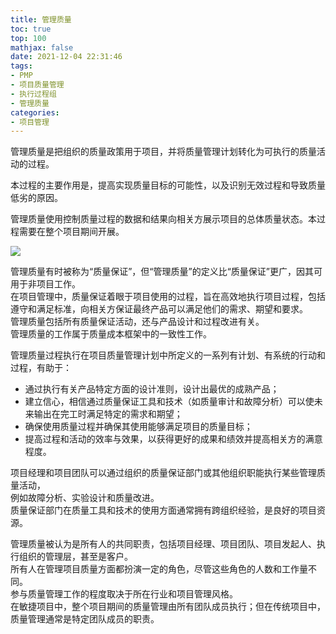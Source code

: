 ```yaml
---
title: 管理质量
toc: true
top: 100
mathjax: false
date: 2021-12-04 22:31:46
tags:
- PMP
- 项目质量管理
- 执行过程组
- 管理质量
categories:
- 项目管理
---
```

管理质量是把组织的质量政策用于项目，并将质量管理计划转化为可执行的质量活动的过程。

本过程的主要作用是，提高实现质量目标的可能性，以及识别无效过程和导致质量低劣的原因。

管理质量使用控制质量过程的数据和结果向相关方展示项目的总体质量状态。本过程需要在整个项目期间开展。

<img src="https://ddabb.github.io/photos/pmpimages/数据流向图/8.2管理质量.png"/>

管理质量有时被称为“质量保证”，但“管理质量”的定义比“质量保证”更广，因其可用于非项目工作。  
在项目管理中，质量保证着眼于项目使用的过程，旨在高效地执行项目过程，包括遵守和满足标准，向相关方保证最终产品可以满足他们的需求、期望和要求。  
管理质量包括所有质量保证活动，还与产品设计和过程改进有关。  
管理质量的工作属于质量成本框架中的一致性工作。

管理质量过程执行在项目质量管理计划中所定义的一系列有计划、有系统的行动和过程，有助于：

- 通过执行有关产品特定方面的设计准则，设计出最优的成熟产品；
- 建立信心，相信通过质量保证工具和技术（如质量审计和故障分析）可以使未来输出在完工时满足特定的需求和期望；
- 确保使用质量过程并确保其使用能够满足项目的质量目标；
- 提高过程和活动的效率与效果，以获得更好的成果和绩效并提高相关方的满意程度。  

项目经理和项目团队可以通过组织的质量保证部门或其他组织职能执行某些管理质量活动，  
例如故障分析、实验设计和质量改进。  
质量保证部门在质量工具和技术的使用方面通常拥有跨组织经验，是良好的项目资源。  

管理质量被认为是所有人的共同职责，包括项目经理、项目团队、项目发起人、执行组织的管理层，甚至是客户。  
所有人在管理项目质量方面都扮演一定的角色，尽管这些角色的人数和工作量不同。  
参与质量管理工作的程度取决于所在行业和项目管理风格。  
在敏捷项目中，整个项目期间的质量管理由所有团队成员执行；但在传统项目中，质量管理通常是特定团队成员的职责。
